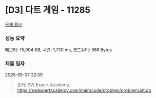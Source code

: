 # [D3] 다트 게임 - 11285 

[문제 링크](https://swexpertacademy.com/main/code/problem/problemDetail.do?contestProbId=AXZuaLsqz9wDFAST) 

### 성능 요약

메모리: 75,904 KB, 시간: 1,730 ms, 코드길이: 366 Bytes

### 제출 일자

2025-05-07 22:09



> 출처: SW Expert Academy, https://swexpertacademy.com/main/code/problem/problemList.do